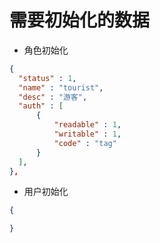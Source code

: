 # 需要初始化的数据

- 角色初始化

```json
{
  "status" : 1,
  "name" : "tourist",
  "desc" : "游客",
  "auth" : [
      {
          "readable" : 1,
          "writable" : 1,
          "code" : "tag"
      }
  ],
},
```

- 用户初始化

```json
{

}
```
